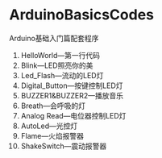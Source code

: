 # ArduinoBasicsCodes

Arduino基础入门篇配套程序

1. HelloWorld—第一行代码
2. Blink—LED照亮你的美
3. Led_Flash—流动的LED灯
4. Digital_Button—按键控制LED灯
5. BUZZER1&BUZZER2—播放音乐
6. Breath—会呼吸的灯
7. Analog Read—电位器控制LED灯
8. AutoLed—光控灯
9. Flame—火焰报警器
10. ShakeSwitch—震动报警器
